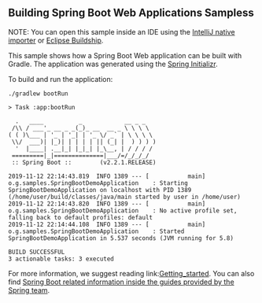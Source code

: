 ## Building Spring Boot Web Applications Sampless

NOTE: You can open this sample inside an IDE using the [IntelliJ native importer](https://www.jetbrains.com/help/idea/gradle.html#gradle_import_project_start) or [Eclipse Buildship](https://projects.eclipse.org/projects/tools.buildship).

This sample shows how a Spring Boot Web application can be built with Gradle.
The application was generated using the [Spring Initializr](https://start.spring.io/#!type=gradle-project).

To build and run the application:

```
./gradlew bootRun
```

```
> Task :app:bootRun

  .   ____          _            __ _ _
 /\\ / ___'_ __ _ _(_)_ __  __ _ \ \ \ \
( ( )\___ | '_ | '_| | '_ \/ _` | \ \ \ \
 \\/  ___)| |_)| | | | | || (_| |  ) ) ) )
  '  |____| .__|_| |_|_| |_\__, | / / / /
 =========|_|==============|___/=/_/_/_/
 :: Spring Boot ::        (v2.2.1.RELEASE)

2019-11-12 22:14:43.819  INFO 1389 --- [           main] o.g.samples.SpringBootDemoApplication    : Starting SpringBootDemoApplication on localhost with PID 1389 (/home/user/build/classes/java/main started by user in /home/user)
2019-11-12 22:14:43.820  INFO 1389 --- [           main] o.g.samples.SpringBootDemoApplication    : No active profile set, falling back to default profiles: default
2019-11-12 22:14:44.108  INFO 1389 --- [           main] o.g.samples.SpringBootDemoApplication    : Started SpringBootDemoApplication in 5.537 seconds (JVM running for 5.8)

BUILD SUCCESSFUL
3 actionable tasks: 3 executed
```

For more information, we suggest reading link:[Getting_started](https://docs.gradle.org/current/userguide/getting_started.html).
You can also find [Spring Boot related information inside the guides provided by the Spring team](https://spring.io/guides).
